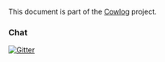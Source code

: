 <!--- destination part of cowlog fixture begin -->
This document is part of the [Cowlog](https://github.com/vidaxl-com/cowlog) project. 
<!--- destination part of cowlog fixture end -->

<!--- destination chat rewrite fixture begin -->
### Chat
[![Gitter](https://badges.gitter.im/Join%20Chat.svg)](https://gitter.im/cowlog/Lobby)
<!--- destination chat rewrite fixture end -->

<!--- destination qa rewrite fixture begin -->
<!--- destination qa rewrite fixture end -->

